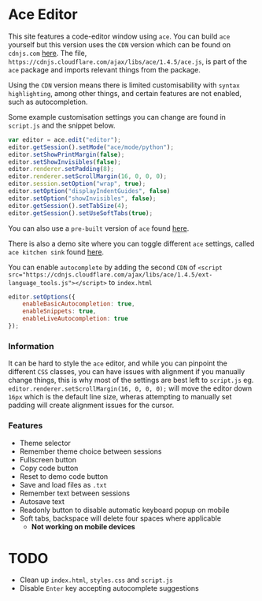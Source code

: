 # Ace Editor
This site features a code-editor window using `ace`. You can build `ace` yourself but this version uses the `CDN` version which can be found on `cdnjs.com` [here](https://cdnjs.com/libraries/ace). The file, `https://cdnjs.cloudflare.com/ajax/libs/ace/1.4.5/ace.js`, is part of the `ace` package and imports relevant things from the package.

Using the `CDN` version means there is limited customisability with `syntax highlighting`, among other things, and certain features are not enabled, such as autocompletion.

Some example customisation settings you can change are found in `script.js` and the snippet below.
```javascript
var editor = ace.edit("editor");
editor.getSession().setMode("ace/mode/python");
editor.setShowPrintMargin(false);
editor.setShowInvisibles(false);
editor.renderer.setPadding(8);
editor.renderer.setScrollMargin(16, 0, 0, 0);
editor.session.setOption("wrap", true);
editor.setOption("displayIndentGuides", false)
editor.setOption("showInvisibles", false);
editor.getSession().setTabSize(4);
editor.getSession().setUseSoftTabs(true);
```

You can also use a `pre-built` version of `ace` found [here](
https://github.com/ajaxorg/ace-builds/).

There is also a demo site where you can toggle different `ace` settings, called `ace kitchen sink` found 
[here](https://ace.c9.io/build/kitchen-sink.html).

You can enable `autocomplete` by adding the second `CDN` of `<script src="https://cdnjs.cloudflare.com/ajax/libs/ace/1.4.5/ext-language_tools.js"></script>` to `index.html`
```javascript
editor.setOptions({
    enableBasicAutocompletion: true,
    enableSnippets: true,
    enableLiveAutocompletion: true
});
```

### Information
It can be hard to style the `ace` editor, and while you can pinpoint the different `CSS` classes, you can have issues with alignment if you manually change things, this is why most of the settings are best left to `script.js` eg. `editor.renderer.setScrollMargin(16, 0, 0, 0);` will move the editor down `16px` which is the default line size, wheras attempting to manually set padding will create alignment issues for the cursor.

### Features
- Theme selector
- Remember theme choice between sessions
- Fullscreen button
- Copy code button
- Reset to demo code button
- Save and load files as `.txt`
- Remember text between sessions
- Autosave text
- Readonly button to disable automatic keyboard popup on mobile
- Soft tabs, backspace will delete four spaces where applicable
    - **Not working on mobile devices**

# TODO
- Clean up `index.html`, `styles.css` and `script.js`
- Disable `Enter` key accepting autocomplete suggestions